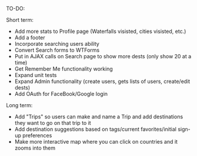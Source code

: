 TO-DO:

Short term:
- Add more stats to Profile page (Waterfalls visisted, cities visisted, etc.)
- Add a footer
- Incorporate searching users ability
- Convert Search forms to WTForms
- Put in AJAX calls on Search page to show more dests (only show 20 at a time)
- Get Remember Me functionality working
- Expand unit tests
- Expand Admin functionality (create users, gets lists of users, create/edit dests)
- Add OAuth for FaceBook/Google login

Long term:
- Add "Trips" so users can make and name a Trip and add destinations they want to go on that trip to it
- Add destination suggestions based on tags/current favorites/initial sign-up preferences
- Make more interactive map where you can click on countries and it zooms into them